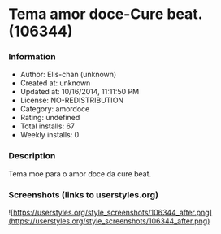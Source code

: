 # Tema amor doce-Cure beat. (106344)

### Information
- Author: Elis-chan (unknown)
- Created at: unknown
- Updated at: 10/16/2014, 11:11:50 PM
- License: NO-REDISTRIBUTION
- Category: amordoce
- Rating: undefined
- Total installs: 67
- Weekly installs: 0


### Description
Tema moe para o amor doce da cure beat.


### Screenshots (links to userstyles.org)
![https://userstyles.org/style_screenshots/106344_after.png](https://userstyles.org/style_screenshots/106344_after.png)


